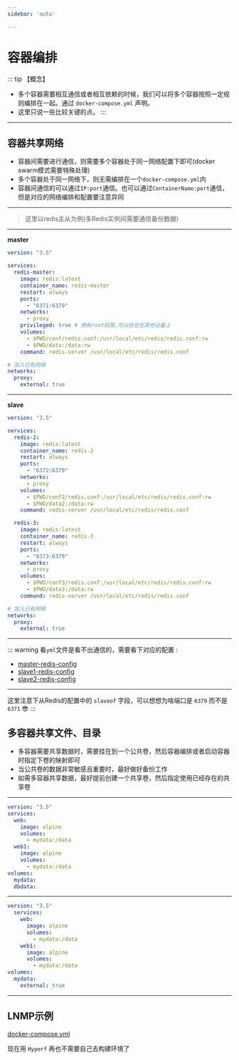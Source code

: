 ```yaml
---
sidebar: 'auto'

---
```


# 容器编排

::: tip 【概念】
- 多个容器需要相互通信或者相互依赖的时候，我们可以将多个容器按照一定规则编排在一起。通过 `docker-compose.yml` 声明。
- 这里只说一些比较关键的点。
:::

---

## 容器共享网络

- 容器间需要进行通信，则需要多个容器处于同一网络配置下即可(docker swarm模式需要特殊处理)
- 多个容器处于同一网络下，则无需编排在一个`docker-compose.yml`内
- 容器间通信的可以通过`IP:port`通信。也可以通过`ContainerName:port`通信，但是对应的网络编排和配置要注意异同

---

> 这里以redis主从为例(多Redis实例间需要通信备份数据)

---

**master**

```yaml
version: "3.5"

services:
  redis-master:
    image: redis:latest
    container_name: redis-master
    restart: always
    ports:
      - "6371:6379"
    networks:
      - proxy
    privileged: true # 拥有root权限,可以挂在在其他设备上
    volumes:
      - $PWD/conf/redis.conf:/usr/local/etc/redis/redis.conf:rw
      - $PWD/data:/data:rw
    command: redis-server /usr/local/etc/redis/redis.conf

# 加入已有网络
networks:
  proxy:
    external: true
```

---

**slave**

```yaml
version: "3.5"

services:
  redis-2:
    image: redis:latest
    container_name: redis-2
    restart: always
    ports:
      - "6372:6379"
    networks:
      - proxy
    volumes:
      - $PWD/conf2/redis.conf:/usr/local/etc/redis/redis.conf:rw
      - $PWD/data2:/data:rw
    command: redis-server /usr/local/etc/redis/redis.conf

  redis-3:
    image: redis:latest
    container_name: redis-3
    restart: always
    ports:
      - "6373:6379"
    networks:
      - proxy
    volumes:
      - $PWD/conf3/redis.conf:/usr/local/etc/redis/redis.conf:rw
      - $PWD/data3:/data:rw
    command: redis-server /usr/local/etc/redis/redis.conf

# 加入已有网络
networks:
  proxy:
    external: true
```

---

::: warning
看`yml`文件是看不出通信的，需要看下对应的配置 :
- [master-redis-config](https://github.com/JerryTZF/docker-redis/blob/main/redis-master/conf/redis.conf)
- [slave1-redis-config](https://github.com/JerryTZF/docker-redis/blob/main/redis-slave/conf2/redis.conf)
- [slave2-redis-config](https://github.com/JerryTZF/docker-redis/blob/main/redis-slave/conf3/redis.conf)

---

这里注意下从Redis的配置中的 `slaveof` 字段，可以想想为啥端口是 `6379` 而不是 `6371`  :sunglasses:
:::


## 多容器共享文件、目录

- 多容器需要共享数据时，需要挂在到一个公共卷，然后容器编排或者启动容器时指定下卷的映射即可
- 当公共卷的数据非常敏感且重要时，最好做好备份工作
- 如需多容器共享数据，最好提前创建一个共享卷，然后指定使用已经存在的共享卷

---

```yaml
version: "3.5"
services:
  web:
    image: alpine
    volumes:
      - mydata:/data
  web1:
    image: alpine
    volumes:
      - mydata:/data
volumes:
  mydata:
  dbdata:
```

---

```yaml
version: "3.5"
  services:
    web:
      image: alpine
      volumes:
        - mydata:/data
    web1:
      image: alpine
      volumes:
        - mydata:/data
volumes:
  mydata:
    external: true
```

---

## LNMP示例

[docker-compose.yml](https://github.com/JerryTZF/docker-lnmp/blob/master/docker-compose.yml)

现在用 `Hyperf` 再也不需要自己去构建环境了